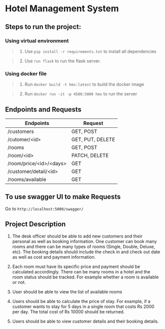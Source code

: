 # Hotel Management System

## Steps to run the project:

### Using virtual environment
> 1. Use `pip install -r requirements.txt` to install all dependencies

> 2. Use `run flask` to run the flask server.

### Using docker file
> 1. Run `docker build -t hms:latest` to build the docker image

> 2. Run `docker run -it -p 4500:5000 hms` to run the server




## Endpoints and Requests
| Endpoints               | Request   |
|----------------         |-----------|
|/customers               |GET, POST  |
|/cutomer/\<id>           |GET, PUT, DELETE |
|/rooms                   |GET, POST  |
|/room/\<id>              |PATCH, DELETE|
|/room/price/\<id>/\<days>|GET  |
|/customer/detail/\<id>   |GET  |
|/rooms/available         |GET  |

## To use swagger UI to make Requests
Go to `http://localhost:5000/swagger/`

## Project Description</h2>

1. The desk officer should be able to add new customers and their personal as well as booking information. One customer can book many rooms and there can be many types of rooms (Single, Double, Deluxe, etc). The booking details should include the check in and check out date as well as cost and payment information.

2. Each room must have its specific price and payment should be calculated accordingly. There can be many rooms in a hotel and the room status should be tracked. For example whether a room is available or not.

3. User should be able to view the list of available rooms

4. Users should be able to calculate the price of stay. For example, if a customer wants to stay for 5 days in a single room that costs Rs 2000 per day. The total cost of Rs 10000 should be returned.

5. Users should be able to view customer details and their booking details.


